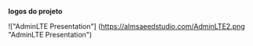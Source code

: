 <strong>logos do projeto </strong>

!["AdminLTE Presentation"] (https://almsaeedstudio.com/AdminLTE2.png "AdminLTE Presentation")
